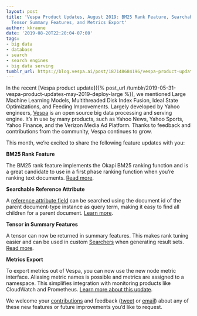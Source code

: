 ```yaml
---
layout: post
title: 'Vespa Product Updates, August 2019: BM25 Rank Feature, Searchable Parent References,
  Tensor Summary Features, and Metrics Export'
author: kkraune
date: '2019-08-20T22:20:04-07:00'
tags:
- big data
- database
- search
- search engines
- big data serving
tumblr_url: https://blog.vespa.ai/post/187148684196/vespa-product-updates-august-2019-bm25-rank
---
```

In the recent [Vespa product update]({% post_url /tumblr/2019-05-31-vespa-product-updates-may-2019-deploy-large %}), we mentioned Large Machine Learning Models, Multithreaded Disk Index Fusion, Ideal State Optimizations, and Feeding Improvements. Largely developed by Yahoo engineers, [Vespa](https://github.com/vespa-engine/vespa) is an open source big data processing and serving engine. It’s in use by many products, such as Yahoo News, Yahoo Sports, Yahoo Finance, and the Verizon Media Ad Platform. Thanks to feedback and contributions from the community, Vespa continues to grow.

This month, we’re excited to share the following feature updates with you:

**BM25 Rank Feature**

The BM25 rank feature implements the Okapi BM25 ranking function and is a great candidate to use in a first phase ranking function when you’re ranking text documents. [Read more](https://docs.vespa.ai/documentation/reference/bm25.html).

**Searchable Reference Attribute**

A [reference attribute field](https://docs.vespa.ai/documentation/reference/search-definitions-reference.html#type:reference) can be searched using the document id of the parent document-type instance as query term, making it easy to find all children for a parent document. [Learn more](https://docs.vespa.ai/documentation/parent-child.html).

**Tensor in Summary Features**

A tensor can now be returned in summary features. This makes rank tuning easier and can be used in custom [Searchers](https://docs.vespa.ai/documentation/searcher-development.html) when generating result sets. [Read more](https://docs.vespa.ai/documentation/ranking.html#summary-features-getting-match-information-in-the-results).

**Metrics Export**

To export metrics out of Vespa, you can now use the new node metric interface. Aliasing metric names is possible and metrics are assigned to a namespace. This simplifies integration with monitoring products like CloudWatch and Prometheus. [Learn more about this update](https://docs.vespa.ai/documentation/reference/metrics.html).

We welcome your [contributions](https://github.com/vespa-engine/vespa/blob/master/CONTRIBUTING.md) and feedback ([tweet](https://twitter.com/vespaengine) or [email](mailto:info@vespa.ai)) about any of these new features or future improvements you’d like to request.

